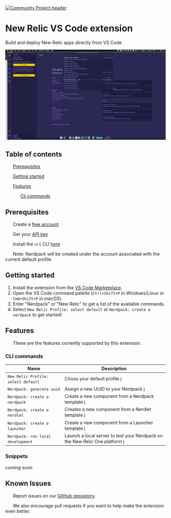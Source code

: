 [![Community Project header](https://github.com/newrelic/opensource-website/raw/master/src/images/categories/Community_Project.png)](https://opensource.newrelic.com/oss-category/#community-project)

# New Relic VS Code extension

Build and deploy New Relic apps directly from VS Code

![VS Code using NR1 extension](assets/nr1-vscode-ext.gif)

## Table of contents

&nbsp;&nbsp;&nbsp;&nbsp;&nbsp;&nbsp;[Prerequisites](#Prerequisites)

&nbsp;&nbsp;&nbsp;&nbsp;&nbsp;&nbsp;[Getting started](#Getting-started)

&nbsp;&nbsp;&nbsp;&nbsp;&nbsp;&nbsp;[Features](#Features)

&nbsp;&nbsp;&nbsp;&nbsp;&nbsp;&nbsp;&nbsp;&nbsp;&nbsp;&nbsp;&nbsp;&nbsp;[Cli commands](#Cli-commands)

## Prerequisites

&nbsp;&nbsp;&nbsp;&nbsp;&nbsp;&nbsp;Create a [free account](https://newrelic.com/signup)

&nbsp;&nbsp;&nbsp;&nbsp;&nbsp;&nbsp;Get your [API key](https://one.newrelic.com/launcher/developer-center.launcher)

&nbsp;&nbsp;&nbsp;&nbsp;&nbsp;&nbsp;Install the `nr1` CLI [here](https://one.newrelic.com/launcher/developer-center.launcher)

&nbsp;&nbsp;&nbsp;&nbsp;&nbsp;&nbsp;Note: Nerdpack will be created under the account associated with the current default profile

## Getting started

1. Install the extension from the [VS Code Marketplace](https://marketplace.visualstudio.com).
2. Open the VS Code command palette (`Ctrl+Shift+P` in Windows/Linux or `Cmd+Shift+P` in macOS).
3. Enter "Nerdpack" or "New Relic" to get a list of the available commands.
4. Select `New Relic Profile: select default` or `Nerdpack: create a nerdpack` to get started!

## Features

&nbsp;&nbsp;&nbsp;&nbsp;&nbsp;&nbsp;These are the features currently supported by this extension.

### CLI commands

| Name                                | Description                                                                                                                                                |
| ----------------------------------- | ---------------------------------------------------------------------------------------------------------------------------------------------------------- |
| `New Relic Profile: select default` | Choos your default profile [ℹ️](https://developer.newrelic.com/explore-docs/nr1-common#nr1-profiles)                                                       |
| `Nerdpack: generate uuid`           | Assign a new UUID to your Nerdpack [ℹ️](https://developer.newrelic.com/explore-docs/nr1-nerdpack#nr1-nerdpackuuid)                                         |
| `Nerdpack: create a nerdpack`       | Create a new component from a Nerdpack template [ℹ️](https://developer.newrelic.com/explore-docs/nr1-common#nr1-create)                                    |
| `Nerdpack: create a nerdlet`        | Creates a new component from a Nerdlet template [ℹ️](https://developer.newrelic.com/explore-docs/nr1-common#nr1-create)                                    |
| `Nerdpack: create a launcher`       | Create a new component from a Launcher template [ℹ️](https://developer.newrelic.com/explore-docs/nr1-common#nr1-create)                                    |
| `Nerdpack: run local development`   | Launch a local server to test your Nerdpack on the New Relic One platform [ℹ️](https://developer.newrelic.com/explore-docs/nr1-nerdpack#nr1-nerdpackserve) |

### Snippets

_coming soon_

## Known Issues

&nbsp;&nbsp;&nbsp;&nbsp;&nbsp;&nbsp;Report issues on our [GitHub repository](https://github.com/newrelic/nr1-vscode-extension/issues).

&nbsp;&nbsp;&nbsp;&nbsp;&nbsp;&nbsp;We also encourage pull requests if you want to help make the extension even better.

